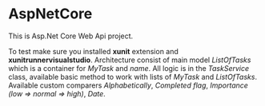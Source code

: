# AspNetCore
This is Asp.Net Core Web Api project.

To test make sure you installed **xunit** extension and **xunitrunnervisualstudio**.
Architecture consist of main model *ListOfTasks* which is a container for *MyTask* and *name*.
All logic is in the *TaskService* class, available basic method to work with lists of *MyTask* and *ListOfTasks*. 
Available custom comparers *Alphabetically*, *Completed flag*, *Importance (low => normal => high)*, *Date*.